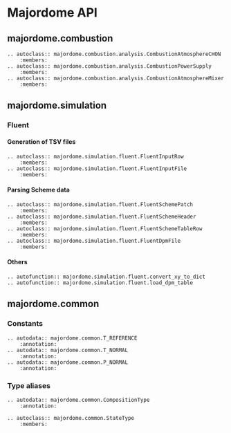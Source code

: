 # Majordome API

## majordome.combustion

```{eval-rst}
.. autoclass:: majordome.combustion.analysis.CombustionAtmosphereCHON
	:members:
.. autoclass:: majordome.combustion.analysis.CombustionPowerSupply
	:members:
.. autoclass:: majordome.combustion.analysis.CombustionAtmosphereMixer
	:members:
```

## majordome.simulation

### Fluent

#### Generation of TSV files

```{eval-rst}
.. autoclass:: majordome.simulation.fluent.FluentInputRow
	:members:
.. autoclass:: majordome.simulation.fluent.FluentInputFile
	:members:
```

#### Parsing Scheme data

```{eval-rst}
.. autoclass:: majordome.simulation.fluent.FluentSchemePatch
	:members:
.. autoclass:: majordome.simulation.fluent.FluentSchemeHeader
	:members:
.. autoclass:: majordome.simulation.fluent.FluentSchemeTableRow
	:members:
.. autoclass:: majordome.simulation.fluent.FluentDpmFile
	:members:
```

#### Others

```{eval-rst}
.. autofunction:: majordome.simulation.fluent.convert_xy_to_dict
.. autofunction:: majordome.simulation.fluent.load_dpm_table
```

## majordome.common


### Constants

```{eval-rst}
.. autodata:: majordome.common.T_REFERENCE
    :annotation:
.. autodata:: majordome.common.T_NORMAL
    :annotation:
.. autodata:: majordome.common.P_NORMAL
    :annotation:
```

### Type aliases

```{eval-rst}
.. autodata:: majordome.common.CompositionType
    :annotation:

.. autoclass:: majordome.common.StateType
	:members:
```
